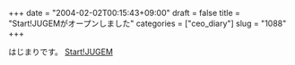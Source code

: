 +++
date = "2004-02-02T00:15:43+09:00"
draft = false
title = "Start!JUGEMがオープンしました"
categories = ["ceo_diary"]
slug = "1088"
+++

はじまりです。
<a href="http://start.jugem.cc">Start!JUGEM</a>
